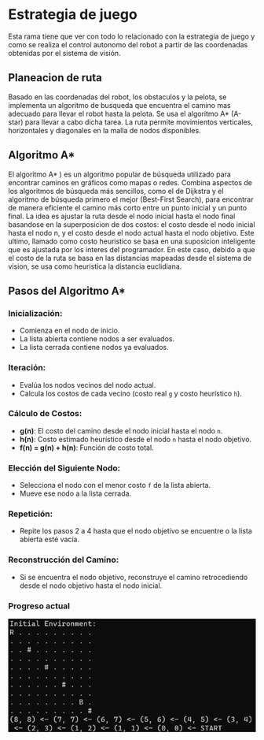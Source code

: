 # Estrategia de juego
Esta rama tiene que ver con todo lo relacionado con la estrategia de juego y como se realiza el control autonomo del robot a partir de las coordenadas obtenidas por el sistema de visión.

## Planeacion de ruta
Basado en las coordenadas del robot, los obstaculos y la pelota, se implementa un algoritmo de busqueda que encuentra el camino mas adecuado para llevar el robot hasta la pelota. Se usa el algoritmo A* (A-star) para llevar a cabo dicha tarea. La ruta permite movimientos verticales, horizontales y diagonales en la malla de nodos disponibles.

## Algoritmo A*
El algoritmo A* ) es un algoritmo popular de búsqueda utilizado para encontrar caminos en gráficos como mapas o redes. Combina aspectos de los algoritmos de búsqueda más sencillos, como el de Dijkstra y el algoritmo de búsqueda primero el mejor (Best-First Search), para encontrar de manera eficiente el camino más corto entre un punto inicial y un punto final. La idea es ajustar la ruta desde el nodo inicial hasta el nodo final basandose en la superposicion de dos costos: el costo desde el nodo inicial hasta el nodo n, y el costo desde el nodo actual hasta el nodo objetivo. Este ultimo, llamado como costo heuristico se basa en una suposicion inteligente que es ajustada por los interes del programador. En este caso, debido a que el costo de la ruta se basa en las distancias mapeadas desde el sistema de vision, se usa como heuristica la distancia euclidiana.

## Pasos del Algoritmo A*

### Inicialización:
- Comienza en el nodo de inicio.
- La lista abierta contiene nodos a ser evaluados.
- La lista cerrada contiene nodos ya evaluados.

### Iteración:
- Evalúa los nodos vecinos del nodo actual.
- Calcula los costos de cada vecino (costo real `g` y costo heurístico `h`).

### Cálculo de Costos:
- **g(n)**: El costo del camino desde el nodo inicial hasta el nodo `n`.
- **h(n)**: Costo estimado heurístico desde el nodo `n` hasta el nodo objetivo.
- **f(n) = g(n) + h(n)**: Función de costo total.

### Elección del Siguiente Nodo:
- Selecciona el nodo con el menor costo `f` de la lista abierta.
- Mueve ese nodo a la lista cerrada.

### Repetición:
- Repite los pasos 2 a 4 hasta que el nodo objetivo se encuentre o la lista abierta esté vacía.

### Reconstrucción del Camino:
- Si se encuentra el nodo objetivo, reconstruye el camino retrocediendo desde el nodo objetivo hasta el nodo inicial.


### Progreso actual
<img src= "path_found.png">
